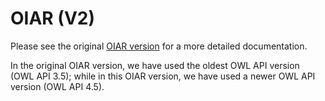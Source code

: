 # OIAR (V2)

Please see the original [OIAR version](https://github.com/inesosman/OIAR) for a more detailed documentation.

In the original OIAR version, we have used the oldest OWL API version (OWL API 3.5); while in this OIAR version, we have used a newer OWL API version (OWL API 4.5).
